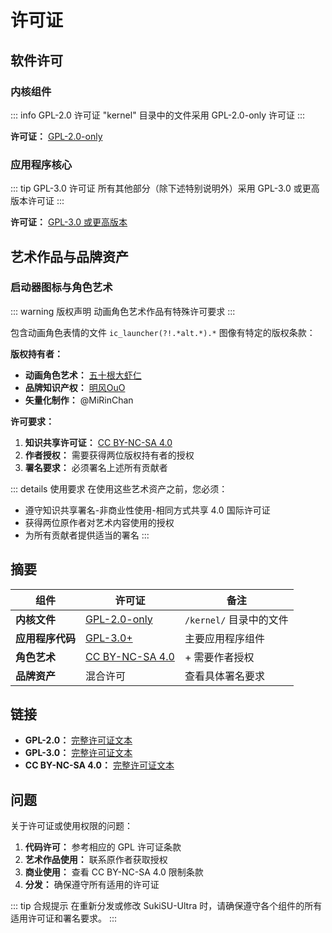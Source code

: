 # 许可证

## 软件许可
### 内核组件

::: info GPL-2.0 许可证
"kernel" 目录中的文件采用 GPL-2.0-only 许可证
:::

**许可证：** [GPL-2.0-only](https://www.gnu.org/licenses/old-licenses/gpl-2.0.en.html)

### 应用程序核心

::: tip GPL-3.0 许可证
所有其他部分（除下述特别说明外）采用 GPL-3.0 或更高版本许可证
:::

**许可证：** [GPL-3.0 或更高版本](https://www.gnu.org/licenses/gpl-3.0.html)

## 艺术作品与品牌资产

### 启动器图标与角色艺术

::: warning 版权声明
动画角色艺术作品有特殊许可要求
:::

包含动画角色表情的文件 `ic_launcher(?!.*alt.*).*` 图像有特定的版权条款：

**版权持有者：**

- **动画角色艺术：** [五十根大虾仁](https://space.bilibili.com/370927)
- **品牌知识产权：** [明风OuO](https://space.bilibili.com/274939213)
- **矢量化制作：** @MiRinChan

**许可要求：**

1. **知识共享许可证：** [CC BY-NC-SA 4.0](https://creativecommons.org/licenses/by-nc-sa/4.0/legalcode.txt)
2. **作者授权：** 需要获得两位版权持有者的授权
3. **署名要求：** 必须署名上述所有贡献者

::: details 使用要求
在使用这些艺术资产之前，您必须：

- 遵守知识共享署名-非商业性使用-相同方式共享 4.0 国际许可证
- 获得两位原作者对艺术内容使用的授权
- 为所有贡献者提供适当的署名
  :::

## 摘要

| 组件         | 许可证                                                                       | 备注                |
|------------|---------------------------------------------------------------------------|-------------------|
| **内核文件**   | [GPL-2.0-only](https://www.gnu.org/licenses/old-licenses/gpl-2.0.en.html) | `/kernel/` 目录中的文件 |
| **应用程序代码** | [GPL-3.0+](https://www.gnu.org/licenses/gpl-3.0.html)                     | 主要应用程序组件          |
| **角色艺术**   | [CC BY-NC-SA 4.0](https://creativecommons.org/licenses/by-nc-sa/4.0/)     | + 需要作者授权          |
| **品牌资产**   | 混合许可                                                                      | 查看具体署名要求          |

## 链接

- **GPL-2.0：** [完整许可证文本](https://www.gnu.org/licenses/old-licenses/gpl-2.0.en.html)
- **GPL-3.0：** [完整许可证文本](https://www.gnu.org/licenses/gpl-3.0.html)
- **CC BY-NC-SA 4.0：** [完整许可证文本](https://creativecommons.org/licenses/by-nc-sa/4.0/legalcode.txt)

## 问题

关于许可证或使用权限的问题：

1. **代码许可：** 参考相应的 GPL 许可证条款
2. **艺术作品使用：** 联系原作者获取授权
3. **商业使用：** 查看 CC BY-NC-SA 4.0 限制条款
4. **分发：** 确保遵守所有适用的许可证

::: tip 合规提示
在重新分发或修改 SukiSU-Ultra 时，请确保遵守各个组件的所有适用许可证和署名要求。
:::
